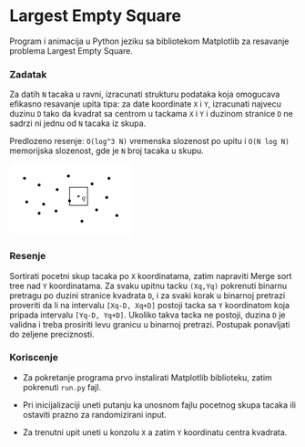 # Largest Empty Square
Program i animacija u Python jeziku sa bibliotekom Matplotlib za resavanje problema Largest Empty Square.

### Zadatak
Za datih `N` tacaka u ravni, izracunati strukturu podataka koja omogucava efikasno resavanje upita tipa: za date koordinate `X` i `Y`, izracunati najvecu duzinu `D` tako da kvadrat sa centrom u tackama `X` i `Y` i duzinom stranice `D` ne sadrzi ni jednu od `N` tacaka iz skupa.

Predlozeno resenje: `O(log^3 N)` vremenska slozenost po upitu i `O(N log N)` memorijska slozenost, gde je `N` broj tacaka u skupu.

![Alt text](/problem.png)

### Resenje

Sortirati pocetni skup tacaka po `X` koordinatama, zatim napraviti Merge sort tree nad `Y` koordinatama. Za svaku upitnu tacku `(Xq,Yq)` pokrenuti binarnu pretragu po duzini stranice kvadrata `D`, i za svaki korak u binarnoj pretrazi proveriti da li na intervalu `[Xq-D, Xq+D]` postoji tacka sa `Y` koordinatom koja pripada intervalu `[Yq-D, Yq+D]`. Ukoliko takva tacka ne postoji, duzina `D` je validna i treba prosiriti levu granicu u binarnoj pretrazi. Postupak ponavljati do zeljene preciznosti.

### Koriscenje

- Za pokretanje programa prvo instalirati Matplotlib biblioteku, zatim pokrenuti `run.py` fajl.

- Pri inicijalizaciji uneti putanju ka unosnom fajlu pocetnog skupa tacaka ili ostaviti prazno za randomizirani input.

- Za trenutni upit uneti u konzolu `X` a zatim `Y` koordinatu centra kvadrata.
